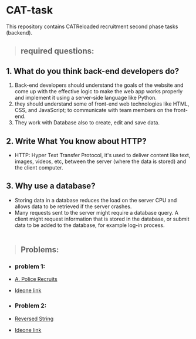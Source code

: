 # CAT-task
This repository contains CATReloaded recruitment second phase tasks (backend).

>## required questions:

## 1. What do you think back-end developers do?

1. Back-end developers should understand the goals of the website and come up with the effective logic to make the web app works properly and implement it using a server-side language like Python.<br/>
2. they should understand some of front-end web technologies like HTML, CSS, and JavaScript; to communicate with team members on the front-end.<br/>
2. They work with Database also to create, edit and save data.<br/>

## 2. Write What You know about HTTP?

- HTTP: Hyper Text Transfer Protocol, it's used to deliver content like text, images, videos, etc, between the server (where the data is stored) and the client computer.

## 3. Why use a database?

- Storing data in a database reduces the load on the server CPU and allows data to be retrieved if the server crashes.
- Many requests sent to the server might require a database query. A client might request information that is stored in the database, or submit data to be added to the database,
for example log-in process.
<br/><br/> 

>## Problems:

- ### problem 1:

- [A. Police Recruits](https://github.com/moaazelsayed1/CAT-task/blob/main/APoliceRecruits.cpp)</br>
- [Ideone link](https://ideone.com/noj0Wx)

- ### Problem 2:

- [Reversed String](https://github.com/moaazelsayed1/CAT-task/blob/main/reversedString.cpp)</br>
- [Ideone link](https://ideone.com/02hOKB)
